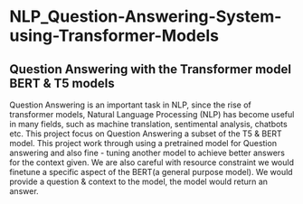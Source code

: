 # NLP_Question-Answering-System-using-Transformer-Models
## Question Answering with the Transformer model BERT &amp; T5 models
Question Answering is an important task in NLP, since the rise of transformer models, Natural Language Processing (NLP) has become useful in many fields, 
such as machine translation, sentimental analysis, chatbots etc. This project focus on Question Answering a subset of the T5 & BERT model. 
This project work through using a pretrained model for Question answering and also fine - tuning another model to achieve better answers for the context given. 
We are also careful with resource constraint we would finetune a specific aspect of the BERT(a general purpose model). 
We would provide a question & context to the model, the model would return an answer. 
